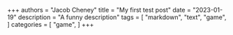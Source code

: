 +++
authors = "Jacob Cheney"
title = "My first test post"
date = "2023-01-19"
description = "A funny description"
tags = [
    "markdown",
    "text",
    "game",
]
categories = [
    "game",
]
+++
